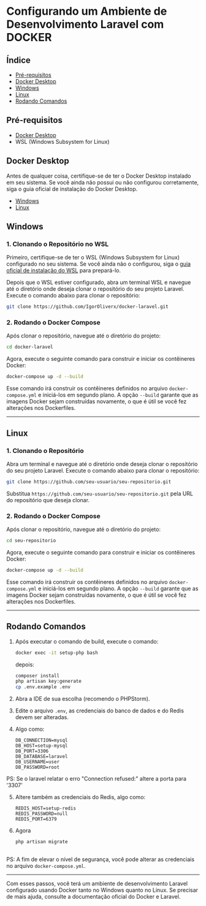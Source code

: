 # Configurando um Ambiente de Desenvolvimento Laravel com DOCKER

## Índice
- [Pré-requisitos](#pré-requisitos)
- [Docker Desktop](#docker-desktop)
- [Windows](#windows)
- [Linux](#linux)
- [Rodando Comandos](#rodando-comandos)

## Pré-requisitos
- [Docker Desktop](https://www.docker.com/products/docker-desktop/)
- WSL (Windows Subsystem for Linux)

## Docker Desktop
Antes de qualquer coisa, certifique-se de ter o Docker Desktop instalado em seu sistema. Se você ainda não possui ou não configurou corretamente, siga o guia oficial de instalação do Docker Desktop.
- [Windows](https://www.docker.com/products/docker-desktop/)
- [Linux](https://docs.docker.com/engine/install/ubuntu/)

## Windows

### 1. Clonando o Repositório no WSL
Primeiro, certifique-se de ter o WSL (Windows Subsystem for Linux) configurado no seu sistema. Se você ainda não o configurou, siga o [guia oficial de instalação do WSL](https://docs.microsoft.com/pt-br/windows/wsl/install) para prepará-lo.

Depois que o WSL estiver configurado, abra um terminal WSL e navegue até o diretório onde deseja clonar o repositório do seu projeto Laravel. Execute o comando abaixo para clonar o repositório:

```bash
git clone https://github.com/IgorOliverx/docker-laravel.git
```

### 2. Rodando o Docker Compose
Após clonar o repositório, navegue até o diretório do projeto:

```bash
cd docker-laravel
```

Agora, execute o seguinte comando para construir e iniciar os contêineres Docker:

```bash
docker-compose up -d --build
```

Esse comando irá construir os contêineres definidos no arquivo `docker-compose.yml` e iniciá-los em segundo plano. A opção `--build` garante que as imagens Docker sejam construídas novamente, o que é útil se você fez alterações nos Dockerfiles.

---

## Linux

### 1. Clonando o Repositório
Abra um terminal e navegue até o diretório onde deseja clonar o repositório do seu projeto Laravel. Execute o comando abaixo para clonar o repositório:

```bash
git clone https://github.com/seu-usuario/seu-repositorio.git
```

Substitua `https://github.com/seu-usuario/seu-repositorio.git` pela URL do repositório que deseja clonar.

### 2. Rodando o Docker Compose
Após clonar o repositório, navegue até o diretório do projeto:

```bash
cd seu-repositorio
```

Agora, execute o seguinte comando para construir e iniciar os contêineres Docker:

```bash
docker-compose up -d --build
```

Esse comando irá construir os contêineres definidos no arquivo `docker-compose.yml` e iniciá-los em segundo plano. A opção `--build` garante que as imagens Docker sejam construídas novamente, o que é útil se você fez alterações nos Dockerfiles.

---

## Rodando Comandos

1. Após executar o comando de build, execute o comando:
    ```bash
    docker exec -it setup-php bash
    ```
   depois:
    ```bash
    composer install
    php artisan key:generate
    cp .env.example .env
    ```

2. Abra a IDE de sua escolha (recomendo o PHPStorm).
3. Edite o arquivo `.env`, as credenciais do banco de dados e do Redis devem ser alteradas.
4. Algo como:
    ```
    DB_CONNECTION=mysql
    DB_HOST=setup-mysql
    DB_PORT=3306
    DB_DATABASE=laravel
    DB_USERNAME=user
    DB_PASSWORD=root
    ```
PS: Se o laravel relatar o erro "Connection refused:" altere a porta para '3307'

5. Altere também as credenciais do Redis, algo como:
    ```
    REDIS_HOST=setup-redis
    REDIS_PASSWORD=null
    REDIS_PORT=6379
    ```

5. Agora
      ```bash
    php artisan migrate
                         
PS: A fim de elevar o nível de segurança, você pode alterar as credenciais no arquivo `docker-compose.yml`.

---

Com esses passos, você terá um ambiente de desenvolvimento Laravel configurado usando Docker tanto no Windows quanto no Linux. Se precisar de mais ajuda, consulte a documentação oficial do Docker e Laravel.
